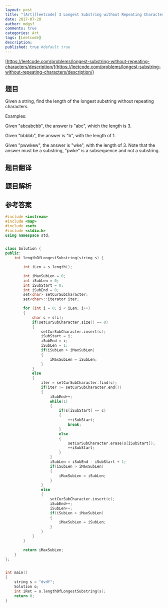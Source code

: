 ```yaml
---
layout: post
title: "[Art][leetcode] 3 Longest Substring without Repeating Characters"
date: 2017-07-20
author: mdgsf
comments: true
categories: Art
tags: [Leetcode]
description:
published: true #default true
---
```


[https://leetcode.com/problems/longest-substring-without-repeating-characters/description/](https://leetcode.com/problems/longest-substring-without-repeating-characters/description/)

## 题目

Given a string, find the length of the longest substring without repeating characters.

Examples:

Given "abcabcbb", the answer is "abc", which the length is 3.

Given "bbbbb", the answer is "b", with the length of 1.

Given "pwwkew", the answer is "wke", with the length of 3. Note that the answer must be a substring, "pwke" is a subsequence and not a substring.

## 题目翻译

## 题目解析

## 参考答案

```cpp
#include <iostream>
#include <map>
#include <set>
#include <stdio.h>
using namespace std;


class Solution {
public:
    int lengthOfLongestSubstring(string s) {

        int iLen = s.length();

        int iMaxSubLen = 0;
        int iSubLen = 0;
        int iSubStart = 0;
        int iSubEnd = 0;
        set<char> setCurSubCharacter;
        set<char>::iterator iter;

        for (int i = 0; i < iLen; i++)
        {
            char c = s[i];
            if(setCurSubCharacter.size() == 0)
            {
                setCurSubCharacter.insert(c);
                iSubStart = i;
                iSubEnd = i;
                iSubLen = 1;
                if(iSubLen > iMaxSubLen)
                {
                    iMaxSubLen = iSubLen;
                }
            }
            else
            {
                iter = setCurSubCharacter.find(c);
                if(iter != setCurSubCharacter.end())
                {
                    iSubEnd++;
                    while(1)
                    {
                        if(s[iSubStart] == c)
                        {
                            ++iSubStart;
                            break;
                        }
                        else
                        {
                            setCurSubCharacter.erase(s[iSubStart]);
                            ++iSubStart;
                        }
                    }
                    iSubLen = iSubEnd - iSubStart + 1;
                    if(iSubLen > iMaxSubLen)
                    {
                        iMaxSubLen = iSubLen;
                    }
                }
                else
                {
                    setCurSubCharacter.insert(c);
                    iSubEnd++;
                    iSubLen++;
                    if(iSubLen > iMaxSubLen)
                    {
                        iMaxSubLen = iSubLen;
                    }
                }
            }
        }

        return iMaxSubLen;
    }
};


int main()
{
    string s = "dvdf";
    Solution o;
    int iRet = o.lengthOfLongestSubstring(s);
    return 0;
}
```
